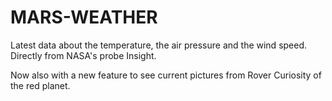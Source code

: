 # MARS-WEATHER
Latest data about the temperature, the air pressure and the wind speed. Directly from NASA's probe Insight.

Now also with a new feature to see current pictures from Rover Curiosity of the red planet.
